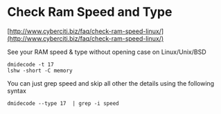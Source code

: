 # Check Ram Speed and Type
[http://www.cyberciti.biz/faq/check-ram-speed-linux/](http://www.cyberciti.biz/faq/check-ram-speed-linux/)

See your RAM speed & type without opening case on Linux/Unix/BSD

    dmidecode -t 17
    lshw -short -C memory

You can just grep speed and skip all other the details using the following syntax

    dmidecode --type 17  | grep -i speed
